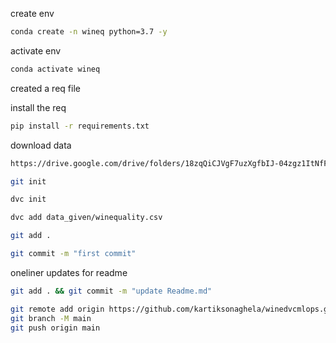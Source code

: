 create env

```bash
conda create -n wineq python=3.7 -y
```

activate env

``` bash
conda activate wineq 
```

created a req file

install the req

```bash
pip install -r requirements.txt
```

download data

```bash
https://drive.google.com/drive/folders/18zqQiCJVgF7uzXgfbIJ-04zgz1ItNfF5?usp=sharing

git init

dvc init 

dvc add data_given/winequality.csv

git add .

git commit -m "first commit"
```

oneliner updates for readme
``` bash
git add . && git commit -m "update Readme.md"

git remote add origin https://github.com/kartiksonaghela/winedvcmlops.git
git branch -M main
git push origin main
```